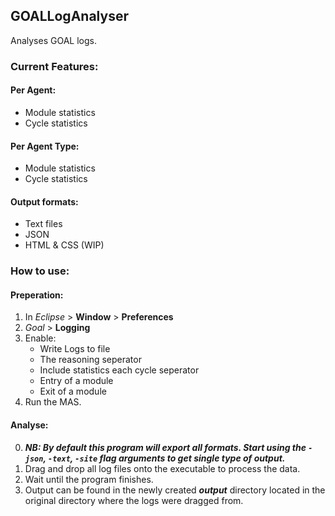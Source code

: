 ## GOALLogAnalyser
Analyses GOAL logs.

### Current Features:
#### Per Agent:
- Module statistics
- Cycle statistics
#### Per Agent Type:
- Module statistics
- Cycle statistics
#### Output formats:
- Text files
- JSON
- HTML & CSS (WIP)


### How to use:
#### Preperation:
1. In _Eclipse_ > __Window__ > __Preferences__
2. _Goal_ > __Logging__
3. Enable:
    * Write Logs to file
    * The reasoning seperator
    * Include statistics each cycle seperator
    * Entry of a module
    * Exit of a module
4. Run the MAS.
#### Analyse:
0. __*NB: By default this program will export all formats. Start using the `-json`, `-text`, `-site` flag arguments to get single type of output.*__
1. Drag and drop all log files onto the executable to process the data.
2. Wait until the program finishes.
3. Output can be found in the newly created __*output*__ directory located in the original directory where the logs were dragged from.
